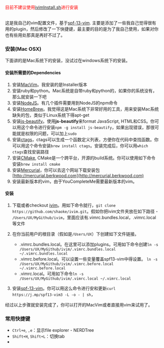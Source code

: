 <div style="color:red;">
目前不建议使用<a href="https://github.com/shaoke/ivim/blob/master/ivimInstall.sh">ivimInstall.sh</a>进行安装
</div><br/>

这是我自己的vim配置文件，基于[spf-13-vim](https://github.com/spf13/spf13-vim). 主要是添加了一些我自己觉得很有用的plugin，然后修改了一下快捷键，最主要的目的是为了我自己使用，如果对你也有些用处那真是再好不过了。


### 安装(Mac OSX)
下面讲的是Mac系统下的安装，没试过在windows系统下的安装。

#### 安装所需要的Dependencies

1. 安装[MacVim](https://code.google.com/p/macvim/)。我安装的是Installer版本
2. 安装ruby和python。Mac系统是自带ruby和python的，如果你的系统没有，那么就安装一下吧
3. 安装[NodeJS](http://nodejs.org)。有几个插件需要用到NodeJS的npm命令
4. 安装[HomeBrew](http://brew.sh)。我觉得这是Mac系统下非常好用的工具，用来安装Mac系统缺失的包，类似于Linux系统下得apt-get
5. 安装[js-beautify](https://github.com/beautify-web/js-beautify)。使用**js-beautify**来format JavaScript, HTML和CSS。你可以用这个命令进行安装`npm -g install js-beautify`，如果出现错误，那很可能就是权限的问题，可以加上`sudo`
6. 安装[ctags](http://ctags.sourceforge.net)，ctags可以生成一个函数定义列表，方便你在代码中查找函数。你可以用这个命令安装`brew install ctags`。安装完成后，你可以用`which ctags`查找安装路径
7. 安装[CMake](http://www.cmake.org), CMake是一个跨平台，开源的build系统。你可以使用如下命令安装`brew install cmake`
8. 安装[Mercurial](http://mercurial.selenic.com/wiki/Mercurial)，你可以去这个网站下载安装包[http://mercurial.berkwood.com](http://mercurial.berkwood.com)
8. 安装最新版本的vim，由于YouCompleteMe需要最新版本的vim。

#### 安装
1. 下载或者checkout [ivim]()。用如下命令就行，`git clone https://github.com/shaoke/ivim.git`。假如你把ivim文件夹放在如下路径 - `/Users/UX/MyGithub/ivim`，里面应该有.vimrc.bundles.local，.vimrc.local等文件
2. 在你当前用户的根目录（假如是`/Users/UX`）下创建如下文件链接。
    
    * .vimrc.bundles.local。在这里可以添加plugins。可用如下命令创建`ln -s /Users/UX/MyGithub/ivim/.vimrc.bundles.local ~/.vimrc.bundles.local`
    * .vimrc.before.local。可以设置一些变量覆盖spf13-vim中得设置。 `ln -s /Users/UX/MyGithub/ivim/.vimrc.before.local ~/.vimrc.before.local`
    *  .vimrc.local。可用如下命令`ln -s /Users/UX/MyGithub/ivim/.vimrc.local ~/.vimrc.local`
3. 安装[spf-13-vim](https://github.com/spf13/spf13-vim)。你可以用这么命令进行安和更新`curl https://j.mp/spf13-vim3 -L -o - | sh`，
 
经过以上步骤就安装完成了，你可以打开的MacVim或者直接用vim来试用了。

### 常用快捷键

* `Ctrl+e`, `,e`：显示file explorer - NERDTree
* `Shift+H`, `Shift+L`：切换tab
* 
